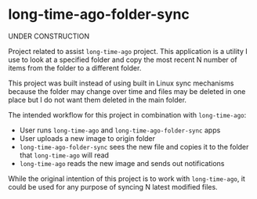 # long-time-ago-folder-sync

UNDER CONSTRUCTION

Project related to assist `long-time-ago` project.  This application is a utility I use to look at a specified folder and copy the most recent N number of items from the folder to a different folder.

This project was built instead of using built in Linux sync mechanisms because the folder may change over time and files may be deleted in one place but I do not want them deleted in the main folder.

The intended workflow for this project in combination with `long-time-ago`:

- User runs `long-time-ago` and `long-time-ago-folder-sync` apps
- User uploads a new image to origin folder
- `long-time-ago-folder-sync` sees the new file and copies it to the folder that `long-time-ago` will read
- `long-time-ago` reads the new image and sends out notifications

While the original intention of this project is to work with `long-time-ago`, it could be used for any purpose of syncing N latest modified files.
